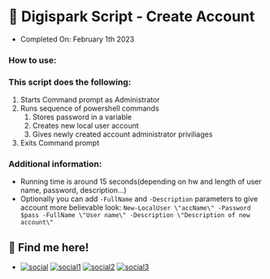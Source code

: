 # 🌊 Digispark Script - Create Account
- Completed On: February 1th 2023

### How to use:

### This script does the following:
1. Starts Command prompt as Administrator
2. Runs sequence of powershell commands
    1. Stores password in a variable
    2. Creates new local user account
    3. Gives newly created account administrator priviliages
3. Exits Command prompt

### Additional information:
- Running time is around 15 seconds(depending on hw and length of user name, password, description...)
- Optionally you can add `-FullName` and `-Description` parameters to give account more believable look: 
`New-LocalUser \"accName\" -Password $pass -FullName \"User name\" -Description \"Description of new account\"`

## 🐬 Find me here!
- [![social](https://img.shields.io/static/v1?logo=twitter&link=https://twitter.com/m6sser&label=&message=m6sser&color=white&logoColor=white&style=flat&labelColor=4f94ef)](https://twitter.com/m6sser)
[![social1](https://img.shields.io/static/v1?logo=instagram&link=https://instagram.com/fmesser11&label=&message=fmesser11&color=white&logoColor=white&style=flat&labelColor=4f94ef)](https://instagram.com/fmesser11)
[![social2](https://img.shields.io/static/v1?logo=GitHub&link=https://github.com/m6sser&label=&message=m6sser&color=white&logoColor=white&style=flat&labelColor=4f94ef)](https://github.com/m6sser)
[![social3](https://img.shields.io/static/v1?logo=Discord&link=http://discordapp.com/users/974844018762588200&label=&message=m6sser%232396&color=white&logoColor=white&style=flat&labelColor=4f94ef)](http://discordapp.com/users/974844018762588200)

